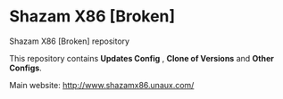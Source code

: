# Shazam X86 [Broken]
Shazam X86 [Broken] repository

This repository contains **Updates Config** , **Clone of Versions** and **Other Configs**.

Main website: http://www.shazamx86.unaux.com/
